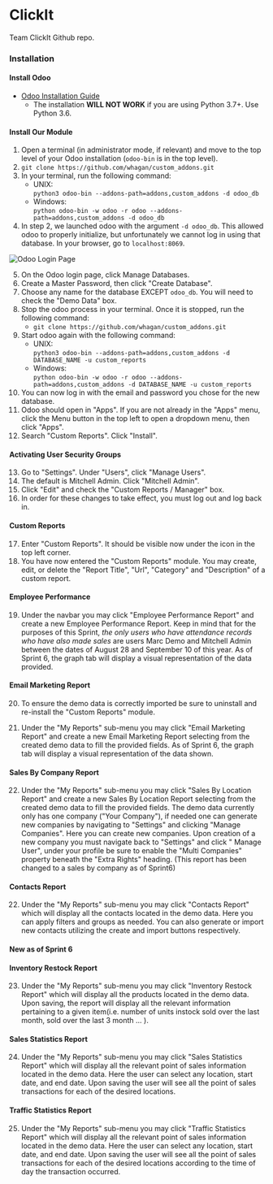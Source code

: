 # ClickIt
Team ClickIt Github repo.

### Installation

#### Install Odoo

* [Odoo Installation Guide](https://www.odoo.com/documentation/master/setup/install.html#source-install)
    * The installation **WILL NOT WORK** if you are using Python 3.7+. Use Python 3.6.

#### Install Our Module

1. Open a terminal (in administrator mode, if relevant) and move to the top level of your Odoo installation (`odoo-bin` is in the top level).
2. `git clone https://github.com/whagan/custom_addons.git`
3. In your terminal, run the following command:
    * UNIX:  
    `python3 odoo-bin --addons-path=addons,custom_addons -d odoo_db`
    * Windows:   
    `python odoo-bin -w odoo -r odoo --addons-path=addons,custom_addons -d odoo_db`
4. In step 2, we launched odoo with the argument `-d odoo_db`. This allowed odoo to properly initialize, but unfortunately we cannot log in using that database. In your browser, go to `localhost:8069`. 

![Odoo Login Page](https://github.com/jsalajka/images/blob/main/odoo_landing_page.png)

5. On the Odoo login page, click Manage Databases.
6. Create a Master Password, then click "Create Database". 
7. Choose any name for the database EXCEPT `odoo_db`. You will need to check the "Demo Data" box.
8. Stop the odoo process in your terminal. Once it is stopped, run the following command:
    * `git clone https://github.com/whagan/custom_addons.git`
9. Start odoo again with the following command:
    * UNIX:  
    `python3 odoo-bin --addons-path=addons,custom_addons -d DATABASE_NAME -u custom_reports`
    * Windows:  
    `python odoo-bin -w odoo -r odoo --addons-path=addons,custom_addons -d DATABASE_NAME -u custom_reports`  
10. You can now log in with the email and password you chose for the new database.
11. Odoo should open in "Apps". If you are not already in the "Apps" menu, click the Menu button in the top left to open a dropdown menu, then click "Apps".
12. Search "Custom Reports". Click "Install".

#### Activating User Security Groups

13. Go to "Settings". Under "Users", click "Manage Users". 
14. The default is Mitchell Admin. Click "Mitchell Admin".
15. Click "Edit" and check the "Custom Reports / Manager" box.
16. In order for these changes to take effect, you must log out and log back in.

#### Custom Reports

17. Enter "Custom Reports". It should be visible now under the icon in the top left corner.
18. You have now entered the "Custom Reports" module. You may create, edit, or delete the "Report Title", "Url", "Category" and "Description" of a custom report.

#### Employee Performance

19. Under the navbar you may click "Employee Performance Report" and create a new Employee Performance Report. Keep in mind that for the purposes of this Sprint, _the only users who have attendance records who have also made sales_ are users Marc Demo and Mitchell Admin between the dates of August 28 and September 10 of this year. As of Sprint 6, the graph tab will display a visual representation of the data provided. 

#### Email Marketing Report 

20. To ensure the demo data is correctly imported be sure to uninstall and re-install the "Custom Reports" module.

21. Under the "My Reports" sub-menu you may click "Email Marketing Report" and create a new Email Marketing Report selecting from the created demo data to fill the provided fields. As of Sprint 6, the graph tab will display a visual representation of the data shown. 

#### Sales By Company Report

22. Under the "My Reports" sub-menu you may click "Sales By Location Report" and create a new Sales By Location Report selecting from the created demo data to fill the provided fields. The demo data currently only has one company ("Your Company"), if needed one can generate new companies by navigating to "Settings" and clicking "Manage Companies". Here you can create new companies. Upon creation of a new company you must navigate back to "Settings" and click " Manage User", under your profile be sure to enable the "Multi Companies" property beneath the "Extra Rights" heading. (This report has been changed to a sales by company as of Sprint6)

#### Contacts Report

22. Under the "My Reports" sub-menu you may click "Contacts Report" which will display all the contacts located in the demo data. Here you can apply filters and groups as needed. You can also generate or import new contacts utilizing the create and import buttons respectively.

#### New as of Sprint 6

#### Inventory Restock Report

23. Under the "My Reports" sub-menu you may click "Inventory Restock Report" which will display all the products located in the demo data. Upon saving, the report will display all the relevant information pertaining to a given item(i.e. number of units instock sold over the last month, sold over the last 3 month ... ).

#### Sales Statistics Report  

24. Under the "My Reports" sub-menu you may click "Sales Statistics Report" which will display all the relevant point of sales information located in the demo data. Here the user can select any location, start date, and end date. Upon saving the user will see all the point of sales transactions for each of the desired locations. 

#### Traffic Statistics Report

25. Under the "My Reports" sub-menu you may click "Traffic Statistics Report" which will display all the relevant point of sales information located in the demo data. Here the user can select any location, start date, and end date. Upon saving the user will see all the point of sales transactions for each of the desired locations according to the time of day the transaction occurred. 
